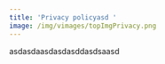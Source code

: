 ```yaml
---
title: 'Privacy policyasd '
image: /img/vimages/topImgPrivacy.png
---
```

asdasdaasdasdasddasdsaasd
